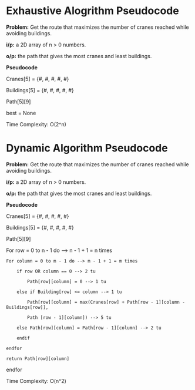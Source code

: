 # Exhaustive Alogrithm Pseudocode 
**Problem:** Get the route that maximizes the number of cranes reached while avoiding buildings.

**i/p:** a 2D array  of n > 0 numbers. 

**o/p:** the path that gives the most cranes and least buildings.


**Pseudocode**

Cranes[5] = {#, #, #, #, #}

Buildings[5] = {#, #, #, #, #}

Path[5][9]

best = None


Time Complexity: O(2^n)

# Dynamic Algorithm Pseudocode 

**Problem:** Get the route that maximizes the number of cranes reached while avoiding buildings.

**i/p:** a 2D array  of n > 0 numbers. 

**o/p:** the path that gives the most cranes and least buildings.

**Pseudocode**

Cranes[5] = {#, #, #, #, #}

Buildings[5] = {#, #, #, #, #}

Path[5][9]

For row = 0 to n - 1 do --> n - 1 + 1 = n times

    For column = 0 to m - 1 do --> m - 1 + 1 = m times

        if row OR column == 0 --> 2 tu

            Path[row][column] = 0 --> 1 tu

        else if Building[row] <= column --> 1 tu

            Path[row][column] = max(Cranes[row] + Path[row - 1][column - Buildings[row]],

            Path [row - 1][column]) --> 5 tu

        else Path[row][column] = Path[row - 1][column] --> 2 tu

        endif

    endfor

    return Path[row][column]
endfor


Time Complexity: O(n^2)